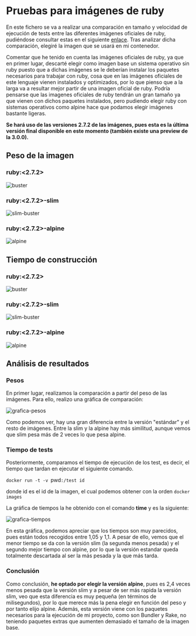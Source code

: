 # Pruebas para imágenes de ruby

En este fichero se va a realizar una comparación en tamaño y velocidad de ejecución de tests entre las diferentes imágenes oficiales de ruby, pudiéndose consultar estas en el siguiente [enlace](https://github.com/joseegc10/get-match/blob/master/docs/variantes-imagenes.md). Tras analizar dicha comparación, elegiré la imagen que se usará en mi contenedor.

Comentar que he tenido en cuenta las imágenes oficiales de ruby, ya que en primer lugar, descarté elegir como imagen base un sistema operativo sin ruby puesto que a dichas imágenes se le deberían instalar los paquetes necesarios para trabajar con ruby, cosa que en las imágenes oficiales de este lenguaje vienen instalados y optimizados, por lo que pienso que a la larga va a resultar mejor partir de una imagen oficial de ruby. Podría pensarse que las imagenes oficiales de ruby tendrán un gran tamaño ya que vienen con dichos paquetes instalados, pero pudiendo elegir ruby con sistemas operativos como alpine hace que podamos elegir imágenes bastante ligeras.

**Se hará uso de las versiones 2.7.2 de las imágenes, pues esta es la última versión final disponible en este momento (también existe una preview de la 3.0.0).**

## Peso de la imagen

### ruby:\<2.7.2\>

![buster](https://github.com/joseegc10/get-match/blob/master/docs/img/contenedores/buster.png)

### ruby:\<2.7.2\>-slim

![slim-buster](https://github.com/joseegc10/get-match/blob/master/docs/img/contenedores/slim-buster.png)

### ruby:\<2.7.2\>-alpine

![alpine](https://github.com/joseegc10/get-match/blob/master/docs/img/contenedores/alpine.png)


## Tiempo de construcción

### ruby:\<2.7.2\>

![buster](https://github.com/joseegc10/get-match/blob/master/docs/img/contenedores/buster-tiempo.png)

### ruby:\<2.7.2\>-slim

![slim-buster](https://github.com/joseegc10/get-match/blob/master/docs/img/contenedores/slim-buster-tiempo.png)

### ruby:\<2.7.2\>-alpine

![alpine](https://github.com/joseegc10/get-match/blob/master/docs/img/contenedores/alpine-tiempo.png)


## Análisis de resultados

### Pesos

En primer lugar, realizamos la comparación a partir del peso de las imágenes. Para ello, realizo una gráfica de comparación:

![grafica-pesos](https://github.com/joseegc10/get-match/blob/master/docs/img/contenedores/grafica-peso.png)

Como podemos ver, hay una gran diferencia entre la versión "estándar" y el resto de imágenes. Entre la slim y la alpine hay más similitud, aunque vemos que slim pesa más de 2 veces lo que pesa alpine.

### Tiempo de tests

Posteriormente, comparamos el tiempo de ejecución de los test, es decir, el tiempo que tardan en ejecutar el siguiente comando.

`docker run -t -v `pwd`:/test id`

donde id es el id de la imagen, el cual podemos obtener con la orden `docker images`

La gráfica de tiempos la he obtenido con el comando **time** y es la siguiente:

![grafica-tiempos](https://github.com/joseegc10/get-match/blob/master/docs/img/contenedores/grafica-tiempo.png)

En esta gráfica, podemos apreciar que los tiempos son muy parecidos, pues están todos recogidos entre 1,05 y 1,1. A pesar de ello, vemos que el menor tiempo se da con la versión slim (la segunda menos pesada) y el segundo mejor tiempo con alpine, por lo que la versión estandar queda totalmente descartada al ser la más pesada y la que más tarda.

### Conclusión

Como conclusión, **he optado por elegir la versión alpine**, pues es 2,4 veces menos pesada que la versión slim y a pesar de ser más rapida la versión slim, veo que esta diferencia es muy pequeña (en términos de milisegundos), por lo que merece más la pena elegir en función del peso y por tanto elijo alpine. Además, esta versión viene con los paquetes necesarios para la ejecución de mi proyecto, como son Bundler y Rake, no teniendo paquetes extras que aumenten demasiado el tamaño de la imagen base.